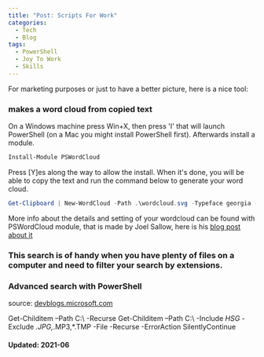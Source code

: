 ```yaml
---
title: "Post: Scripts For Work"
categories: 
  - Tech
  - Blog
tags:
  - PowerShell
  - Joy To Work
  - Skills 
---
```

For marketing purposes or just to have a better picture, here is a nice tool: 

### makes a word cloud from copied text
On a Windows machine press Win+X, then press 'I' that will launch PowerShell (on a Mac you might install PowerShell first). 
Afterwards install a module. 
```PowerShell
Install-Module PSWordCloud
```
Press [Y]es along the way to allow the install. 
When it's done, you will be able to copy the text and run the command below to generate your word cloud. 
```PowerShell
Get-Clipboard | New-WordCloud -Path .\wordcloud.svg -Typeface georgia -ImageSize 720p -AllowRotation none
```

More info about the details and setting of your wordcloud can be found with PSWordCloud module, that is made by Joel Sallow, here is his [blog post about it](https://vexx32.github.io/2018/12/06/Scripting-Fun-Word-Cloud-Generator/)

### This search is of handy when you have plenty of files on a computer and need to filter your search by extensions. 
### Advanced search with PowerShell
source: [devblogs.microsoft.com](https://devblogs.microsoft.com/scripting/use-windows-powershell-to-search-for-files/)

Get-Childitem –Path C:\ -Recurse
Get-Childitem –Path C:\ -Include *HSG* -Exclude *.JPG,*.MP3,*.TMP -File -Recurse -ErrorAction SilentlyContinue 

#### Updated: 2021-06
